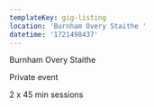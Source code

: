 ```yaml
---
templateKey: gig-listing
location: 'Burnham Overy Staithe '
datetime: '1721498437'
---
```

Burnham Overy Staithe

Private event

 ﻿2 x 45 min sessions